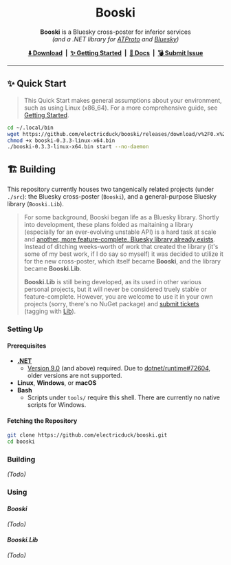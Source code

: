 <h1 align="center">
    Booski
</h1>

<p align="center">
    <strong>Booski</strong> is a Bluesky cross-poster for inferior services<br /><em>(and a .NET library for <a href="https://atproto.com/">ATProto</a> and <a href="https://bsky.social/">Bluesky</a>)</em>
</p>

<p align="center">
    <strong>
        <a href="https://github.com/electricduck/booski/releases/latest">⬇️ Download</a> &nbsp;|&nbsp;
        <a href="https://github.com/electricduck/booski/wiki/Getting-Started">✨ Getting Started</a> &nbsp;|&nbsp;
        <a href="https://github.com/electricduck/booski/wiki">📖 Docs</a> &nbsp;|&nbsp;
        <a href="https://github.com/electricduck/booski/issues/new">💣 Submit Issue</a>
    </strong>
</p>

<hr />

## ✨ Quick Start

>  This Quick Start makes general assumptions about your environment, such as using Linux (x86_64). For a more comprehensive guide, see [Getting Started](https://github.com/electricduck/booski/wiki/Getting-Started).

```sh
cd ~/.local/bin
wget https://github.com/electricduck/booski/releases/download/v%2F0.x%2F0.3.3/booski-0.3.3-linux-x64.bin
chmod +x booski-0.3.3-linux-x64.bin
./booski-0.3.3-linux-x64.bin start --no-daemon
```

## 🏗️ Building

This repository currently houses two tangenically related projects (under `./src`): the Bluesky cross-poster (`Booski`), and a general-purpose Bluesky library (`Booski.Lib`).

> For some background, Booski began life as a Bluesky library. Shortly into development, these plans folded as maitaining a library (especially for an ever-evolving unstable API) is a hard task at scale and [another, more feature-complete, Bluesky library already exists](https://github.com/drasticactions/FishyFlip). Instead of ditching weeks-worth of work that created the library (it's some of my best work, if I do say so myself) it was decided to utilize it for the new cross-poster, which itself became **Booski**, and the library became **Booski.Lib**.
>
> **Booski.Lib** is still being developed, as its used in other various personal projects, but it will never be considered truely stable or feature-complete. However, you are welcome to use it in your own projects (sorry, there's no NuGet package) and [submit tickets]([https://github.com/electricduck/booski/labels/Lib](https://github.com/electricduck/booski/issues/new)) (tagging with [Lib](https://github.com/electricduck/booski/labels/Lib)).

### Setting Up

#### Prerequisites

* **[.NET](https://dotnet.microsoft.com/)**
   * [Version 9.0](https://dotnet.microsoft.com/en-us/download/dotnet/9.0) (and above) required. Due to [dotnet/runtime#72604](https://github.com/dotnet/runtime/issues/72604#issuecomment-1440708052), older versions are not supported.
* **Linux**, **Windows**, or **macOS**
* **Bash**
   * Scripts under `tools/` require this shell. There are currently no native scripts for Windows.

#### Fetching the Repository

```sh
git clone https://github.com/electricduck/booski.git
cd booski
```

### Building

_(Todo)_

### Using

#### _Booski_

_(Todo)_

#### _Booski.Lib_

_(Todo)_

<!--
## 🤝 Acknowledgements

_(Todo)_
-->
